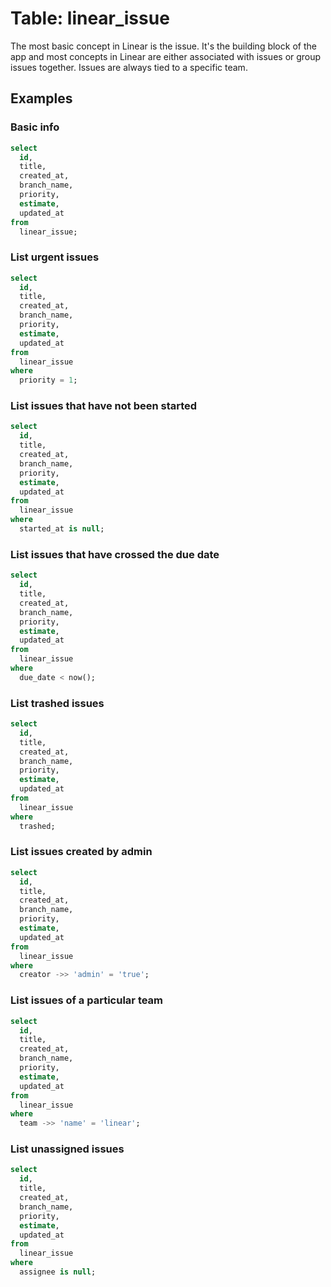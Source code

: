 # Table: linear_issue

The most basic concept in Linear is the issue. It's the building block of the app and most concepts in Linear are either associated with issues or group issues together. Issues are always tied to a specific team.

## Examples

### Basic info

```sql
select
  id,
  title,
  created_at,
  branch_name,
  priority,
  estimate,
  updated_at
from
  linear_issue;
```

### List urgent issues

```sql
select
  id,
  title,
  created_at,
  branch_name,
  priority,
  estimate,
  updated_at
from
  linear_issue
where
  priority = 1;
```

### List issues that have not been started

```sql
select
  id,
  title,
  created_at,
  branch_name,
  priority,
  estimate,
  updated_at
from
  linear_issue
where
  started_at is null;
```

### List issues that have crossed the due date

```sql
select
  id,
  title,
  created_at,
  branch_name,
  priority,
  estimate,
  updated_at
from
  linear_issue
where
  due_date < now();
```

### List trashed issues

```sql
select
  id,
  title,
  created_at,
  branch_name,
  priority,
  estimate,
  updated_at
from
  linear_issue
where
  trashed;
```

### List issues created by admin

```sql
select
  id,
  title,
  created_at,
  branch_name,
  priority,
  estimate,
  updated_at
from
  linear_issue
where
  creator ->> 'admin' = 'true';
```

### List issues of a particular team

```sql
select
  id,
  title,
  created_at,
  branch_name,
  priority,
  estimate,
  updated_at
from
  linear_issue
where
  team ->> 'name' = 'linear';
```

### List unassigned issues

```sql
select
  id,
  title,
  created_at,
  branch_name,
  priority,
  estimate,
  updated_at
from
  linear_issue
where
  assignee is null;
```
